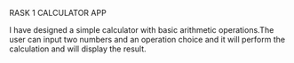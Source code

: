 RASK 1 
CALCULATOR APP

I have designed a simple calculator with basic arithmetic operations.The user can input two numbers and an operation choice and it will perform the calculation and will display the result.
